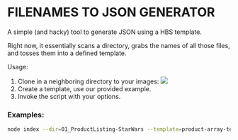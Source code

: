 # FILENAMES TO JSON GENERATOR

A simple (and hacky) tool to generate JSON using a HBS template.

Right now, it essentially scans a directory, grabs the names of all those files, and tosses them into a defined template.

Usage:

1. Clone in a neighboring directory to your images:
![](http://cloud.believelabs.com/image/0p3i372e3L0d/Image%202015-09-10%20at%204.37.34%20PM.png)
2. Create a template, use our provided example.
3. Invoke the script with your options.

### Examples:

``` sh
node index --dir=01_ProductListing-StarWars --template=product-array-template`
```